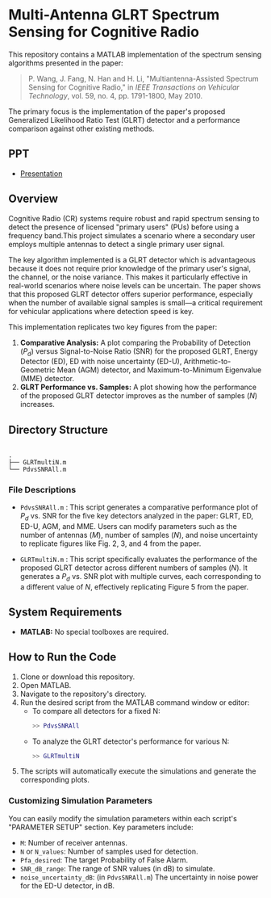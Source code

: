 
# Multi-Antenna GLRT Spectrum Sensing for Cognitive Radio

This repository contains a MATLAB implementation of the spectrum sensing algorithms presented in the paper:

> P. Wang, J. Fang, N. Han and H. Li, "Multiantenna-Assisted Spectrum Sensing for Cognitive Radio," in *IEEE Transactions on Vehicular Technology*, vol. 59, no. 4, pp. 1791-1800, May 2010. 

The primary focus is the implementation of the paper's proposed Generalized Likelihood Ratio Test (GLRT) detector and a performance comparison against other existing methods.

## PPT
   - [Presentation](https://www.canva.com/design/DAGxwT6kUFg/-YqICV05NAu8ejMy80astQ/view?utm_content=DAGxwT6kUFg&utm_campaign=designshare&utm_medium=link2&utm_source=uniquelinks&utlId=h799ee6c6c6)
## Overview

Cognitive Radio (CR) systems require robust and rapid spectrum sensing to detect the presence of licensed "primary users" (PUs) before using a frequency band.This project simulates a scenario where a secondary user employs multiple antennas to detect a single primary user signal.

The key algorithm implemented is a GLRT detector which is advantageous because it does not require prior knowledge of the primary user's signal, the channel, or the noise variance. This makes it particularly effective in real-world scenarios where noise levels can be uncertain. The paper shows that this proposed GLRT detector offers superior performance, especially when the number of available signal samples is small—a critical requirement for vehicular applications where detection speed is key.

This implementation replicates two key figures from the paper:
1.  **Comparative Analysis:** A plot comparing the Probability of Detection ($P_d$) versus Signal-to-Noise Ratio (SNR) for the proposed GLRT, Energy Detector (ED), ED with noise uncertainty (ED-U), Arithmetic-to-Geometric Mean (AGM) detector, and Maximum-to-Minimum Eigenvalue (MME) detector.
2.  **GLRT Performance vs. Samples:** A plot showing how the performance of the proposed GLRT detector improves as the number of samples ($N$) increases.

## Directory Structure

```

.
├── GLRTmultiN.m
└── PdvsSNRAll.m

````

### File Descriptions

* `PdvsSNRAll.m` : This script generates a comparative performance plot of $P_d$ vs. SNR for the five key detectors analyzed in the paper: GLRT, ED, ED-U, AGM, and MME. Users can modify parameters such as the number of antennas ($M$), number of samples ($N$), and noise uncertainty to replicate figures like Fig. 2, 3, and 4 from the paper.

* `GLRTmultiN.m` : This script specifically evaluates the performance of the proposed GLRT detector across different numbers of samples ($N$). It generates a $P_d$ vs. SNR plot with multiple curves, each corresponding to a different value of $N$, effectively replicating Figure 5 from the paper.

## System Requirements

* **MATLAB:** No special toolboxes are required.

## How to Run the Code

1.  Clone or download this repository.
2.  Open MATLAB.
3.  Navigate to the repository's directory.
4.  Run the desired script from the MATLAB command window or editor:
    * To compare all detectors for a fixed N:
        ```matlab
        >> PdvsSNRAll
        ```
    * To analyze the GLRT detector's performance for various N:
        ```matlab
        >> GLRTmultiN
        ```
5.  The scripts will automatically execute the simulations and generate the corresponding plots.

### Customizing Simulation Parameters

You can easily modify the simulation parameters within each script's "PARAMETER SETUP" section. Key parameters include:
* `M`: Number of receiver antennas.
* `N` or `N_values`: Number of samples used for detection.
* `Pfa_desired`: The target Probability of False Alarm.
* `SNR_dB_range`: The range of SNR values (in dB) to simulate.
* `noise_uncertainty_dB`: (in `PdvsSNRAll.m`) The uncertainty in noise power for the ED-U detector, in dB.





